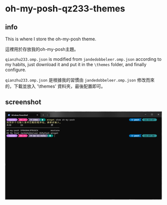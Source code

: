 # oh-my-posh-qz233-themes

## info

This is where I store the oh-my-posh theme.

這裡用於存放我的oh-my-posh主題。

`qianzhu233.omp.json` is modified from `jandedobbeleer.omp.json` according to my habits, just download it and put it in the `\themes` folder, and finally configure.

`qianzhu233.omp.json` 是根據我的習慣由 `jandedobbeleer.omp.json` 修改而來的，下載並放入 '\themes' 資料夾，最後配置即可。

## screenshot

![](/screenshot/2023-08-03%20165759.png)
